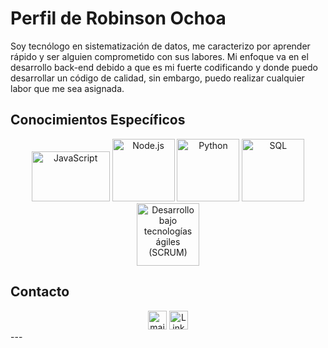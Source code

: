 # Perfil de Robinson Ochoa

Soy tecnólogo en sistematización de datos, me caracterizo por aprender rápido y ser alguien comprometido con sus labores. Mi enfoque va en el desarrollo back-end debido a que es mi fuerte codificando y donde puedo desarrollar un código de calidad, sin embargo, puedo realizar cualquier labor que me sea asignada.

## Conocimientos Específicos

<div align="center">
   <a href="https://developer.mozilla.org/es/docs/Web/JavaScript"><img src="https://i0.wp.com/blog.canadianwebhosting.com/wp-content/uploads/2018/04/javascript-logo.png?fit=587%2C330&ssl=1" width="125" height="80" alt="JavaScript"></a>
   <a href="https://nodejs.org/es/docs"><img src="https://cdn-icons-png.flaticon.com/512/919/919825.png" width="100" alt="Node.js"></a>
   <a href="https://www.python.org/"><img src="https://cdn.icon-icons.com/icons2/2699/PNG/512/python_vertical_logo_icon_168039.png" width="100" alt="Python"></a>
   <a href="https://www.mysql.com/"><img src="https://e7.pngegg.com/pngimages/369/459/png-clipart-logo-mysql-cluster-database-oracle-corporation-sql-logo-blue-text-thumbnail.png" width="100" alt="SQL"></a>
   <a href="https://www.scrum.org/"><img src="https://miro.medium.com/v2/resize:fit:400/0*KpzqUReoWU_DEwb5.png" width="100" alt="Desarrollo bajo tecnologías ágiles (SCRUM)"></a>
</div>

## Contacto
<div align="center">
<a href="mailto:sdmejiac@gmail.com"><img src="https://www.vectorlogo.zone/logos/gmail/gmail-icon.svg" width="30px" alt="mail"></a>
<a href="https://www.linkedin.com/in/robinson-stiven-inagan-ochoa-12a53125b/"><img src="https://icones.pro/wp-content/uploads/2021/03/linkedin-icone.png" width="30px" alt="Linkedin"></a> 
</div>
---

